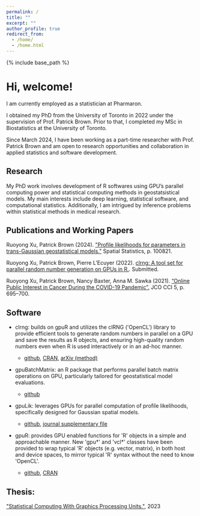 ```yaml
---
permalink: /
title: ""
excerpt: ""
author_profile: true
redirect_from: 
  - /home/
  - /home.html
---
```


{% include base_path %}

# Hi, welcome!
I am currently employed as a statistician at Pharmaron. 

I obtained my PhD from the University of Toronto in 2022 under the supervision of Prof. Patrick Brown. Prior to that, I completed my MSc in Biostatistics at the University of Toronto. 

Since March 2024, I have been working as a part-time researcher with Prof. Patrick Brown and am open to research opportunities and collaboration in applied statistics and software development. 


## Research
My PhD work involves development of R softwares using GPU’s parallel computing power and statistical computing methods in geostatsistical models.
My main interests include deep learning, statistical software, and computational statistics. Additionally, I am intrigued by inference problems within statistical methods in medical research.


## Publications and Working Papers
Ruoyong Xu, Patrick Brown (2024). ["Profile likelihoods for parameters in trans-Gaussian geostatistical models."](https://authors.elsevier.com/sd/article/S2211-6753(24)00012-5)
Spatial Statistics, p. 100821.

Ruoyong Xu, Patrick Brown, Pierre L’Ecuyer (2022). [clrng: A tool set for parallel random number generation on GPUs in R.](https://can01.safelinks.protection.outlook.com/?url=http%3A%2F%2Farxiv.org%2Fabs%2F2201.06604&amp;data=04%7C01%7Cruoyong.xu%40mail.utoronto.ca%7C22cd1c2ea1614e0ce7bf08d9daf3b8e8%7C78aac2262f034b4d9037b46d56c55210%7C0%7C0%7C637781562580933570%7CUnknown%7CTWFpbGZsb3d8eyJWIjoiMC4wLjAwMDAiLCJQIjoiV2luMzIiLCJBTiI6Ik1haWwiLCJXVCI6Mn0%3D%7C3000&amp;sdata=CGLd5%2FUpVH7pJ69GMK69NkMhekXNej5SKX35xMdo9Q4%3D&amp;reserved=0). Submitted. 

Ruoyong Xu, Patrick Brown, Nancy Baxter, Anna M. Sawka (2021).
[“Online Public Interest in Cancer During the COVID-19 Pandemic”.](https://ascopubs.org/doi/10.1200/CCI.21.00036)
JCO CCI 5, p. 695–700.



## Software
* clrng: builds on gpuR and utilizes the clRNG ('OpenCL') library to provide efficient tools to generate random numbers in parallel on a GPU and save the results as R objects, and ensuring high-quality random numbers even when R is used interactively or in an ad-hoc manner.
  * [github](https://github.com/ruoyongxu/clrng), [CRAN](https://cran.r-project.org/web/packages/clrng/index.html), [arXiv (method)](https://arxiv.org/abs/2201.06604)
     
* gpuBatchMatrix: an R package that performs parallel batch matrix operations on GPU, particularly tailored for geostatistical model evaluations.
  * [github](https://github.com/ruoyongxu/gpuBatchMatrix)
 
* gpuLik: leverages GPUs for parallel computation of profile likelihoods, specifically designed for Gaussian spatial models.
  * [github](https://github.com/ruoyongxu/gpuLik),  [journal supplementary file](https://authors.elsevier.com/sd/article/S2211-6753(24)00012-5)

* gpuR: provides GPU enabled functions for 'R' objects in a simple and approachable manner. New 'gpu\*' and 'vcl\*' classes have been provided to wrap typical 'R' objects (e.g. vector, matrix), in both host and device spaces, to mirror typical 'R' syntax without the need to know 'OpenCL'.
  * [github](https://github.com/eborgnine/gpuR),  [CRAN](https://cran.r-project.org/web/packages/gpuR/index.html)


## Thesis:
["Statistical Computing With Graphics Processing Units."](https://tspace.library.utoronto.ca/bitstream/1807/126927/1/Xu_Ruoyong_202303_PhD_thesis.pdf), 2023






